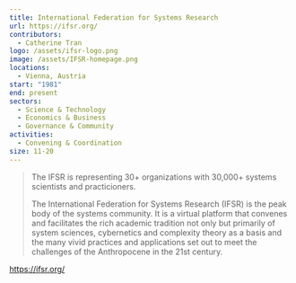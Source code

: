 ```yaml
---
title: International Federation for Systems Research
url: https://ifsr.org/
contributors:
  - Catherine Tran
logo: /assets/ifsr-logo.png
image: /assets/IFSR-homepage.png
locations:
  - Vienna, Austria
start: "1981"
end: present
sectors:
  - Science & Technology
  - Economics & Business
  - Governance & Community
activities:
  - Convening & Coordination
size: 11-20
---
```

> The IFSR is representing 30+ organizations with 30,000+ systems scientists and practicioners.
> 
> The International Federation for Systems Research (IFSR) is the peak body of the systems community. It is a virtual platform that convenes and facilitates the rich academic tradition not only but primarily of system sciences, cybernetics and complexity theory as a basis and the many vivid practices and applications set out to meet the challenges of the Anthropocene in the 21st century.

https://ifsr.org/ 
